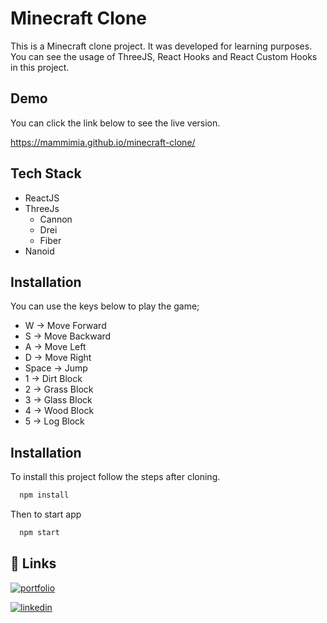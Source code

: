 
# Minecraft Clone

This is a Minecraft clone project. It was developed for learning purposes. You can see the usage of ThreeJS, React Hooks and React Custom Hooks in this project.


## Demo

You can click the link below to see the live version.

https://mammimia.github.io/minecraft-clone/


## Tech Stack

- ReactJS
- ThreeJs
    - Cannon
    - Drei
    - Fiber
- Nanoid


## Installation

You can use the keys below to play the game;

- W -> Move Forward
- S -> Move Backward
- A -> Move Left
- D -> Move Right
- Space -> Jump
- 1 -> Dirt Block
- 2 -> Grass Block
- 3 -> Glass Block
- 4 -> Wood Block
- 5 -> Log Block
## Installation

To install this project follow the steps after cloning.

```bash
  npm install
```

Then to start app

```bash
  npm start
```
## 🔗 Links
[![portfolio](https://img.shields.io/badge/my_portfolio-000?style=for-the-badge&logo=ko-fi&logoColor=white)](https://mammimia.github.io/portfolio/)

[![linkedin](https://img.shields.io/badge/linkedin-0A66C2?style=for-the-badge&logo=linkedin&logoColor=white)](https://www.linkedin.com/in/muhammed-ali-aydin/)


